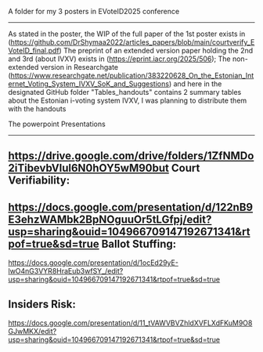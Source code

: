 A folder for my 3 posters in EVoteID2025 conference
*******************************************************
As stated in the poster, the WIP of the full paper of the 1st poster exists in (https://github.com/DrShymaa2022/articles_papers/blob/main/courtverify_EVoteID_final.pdf)
The preprint of an extended version paper holding the 2nd and 3rd (about IVXV) exists in (https://eprint.iacr.org/2025/506); 
The non-extended version in Researchgate (https://www.researchgate.net/publication/383220628_On_the_Estonian_Internet_Voting_System_IVXV_SoK_and_Suggestions) and here in the designated GitHub folder 
"Tables_handouts" contains 2 summary tables about the Estonian i-voting system IVXV, I was planning to distribute them with the handouts

The powerpoint Presentations
******************************
https://drive.google.com/drive/folders/1ZfNMDo2iTibevbVlul6N0hOY5wM90but
Court Verifiability:
----------------------
 https://docs.google.com/presentation/d/122nB9E3ehzWAMbk2BpNOguuOr5tLGfpj/edit?usp=sharing&ouid=104966709147192671341&rtpof=true&sd=true
Ballot Stuffing:
------------------
https://docs.google.com/presentation/d/1ocEd29yE-lwO4nG3VYR8HraEub3wfSY_/edit?usp=sharing&ouid=104966709147192671341&rtpof=true&sd=true

Insiders Risk:
---------------
https://docs.google.com/presentation/d/11_tVAWVBVZhldXVFLXdFKuM9O8GJwMKX/edit?usp=sharing&ouid=104966709147192671341&rtpof=true&sd=true
